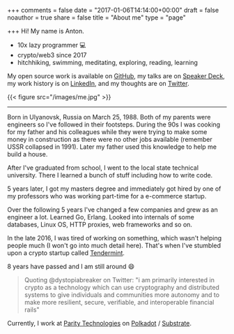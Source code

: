 +++
comments = false
date = "2017-01-06T14:14:00+00:00"
draft = false
noauthor = true
share = false
title = "About me"
type = "page"

+++
Hi! My name is Anton.

- 10x lazy programmer 💻
- crypto/web3 since 2017
- hitchhiking, swimming, meditating, exploring, reading, learning

My open source work is available on [GitHub](https://github.com/melekes/), my
talks are on [Speaker Deck](https://speakerdeck.com/melekes), my work history
is on [LinkedIn](http://www.linkedin.com/in/melekes), and my thoughts are
on [Twitter](https://twitter.com/homeonrails).

{{< figure src="/images/me.jpg" >}}

---

Born in Ulyanovsk, Russia on March 25, 1988. Both of my parents were engineers
so I've followed in their footsteps. During the 90s I was cooking for my father
and his colleagues while they were trying to make some money in construction as
there were no other jobs available (remember USSR collapsed in 1991). Later my
father used this knowledge to help me build a house.

After I've graduated from school, I went to the local state technical
university. There I learned a bunch of stuff including how to write code.

5 years later, I got my masters degree and immediately got hired by one of my
professors who was working part-time for a e-commerce startup.

Over the following 5 years I've changed a few companies and grew as an engineer
a lot. Learned Go, Erlang. Looked into internals of some databases, Linux OS,
HTTP proxies, web frameworks and so on.

In the late 2016, I was tired of working on something, which wasn't helping
people much (I won't go into much detail here). That's when I've stumbled upon
a crypto startup called [Tendermint](https://tendermint.com/).

8 years have passed and I am still around 😄

> Quoting @dystopiabreaker on Twitter: "i am primarily interested in crypto as a technology which can use cryptography and distributed systems to give individuals and communities more autonomy and to make more resilient, secure, verifiable, and interoperable financial rails"

Currently, I work at [Parity Technologies](https://www.parity.io/) on
[Polkadot](https://polkadot.network/) / [Substrate](https://substrate.io/).
